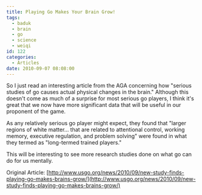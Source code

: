 ```yaml
---
title: Playing Go Makes Your Brain Grow!
tags:
  - baduk
  - brain
  - go
  - science
  - weiqi
id: 122
categories:
  - Articles
date: 2010-09-07 08:08:00
---
```


<div style="clear: both; text-align: left;">

So I just read an interesting article from the AGA concerning how "serious studies of go causes actual physical changes in the brain." Although this doesn't come as much of a surprise for most serious go players, I think it's great that we now have more significant data that will be useful in our proponent of the game.

As any relatively serious go player might expect, they found that "larger regions of white matter... that are related to attentional control, working memory, executive regulation, and problem solving" were found in what they termed as "long-termed trained players."

This will be interesting to see more research studies done on what go can do for us mentally.

Original Article: [http://www.usgo.org/news/2010/09/new-study-finds-playing-go-makes-brains-grow/](http://www.usgo.org/news/2010/09/new-study-finds-playing-go-makes-brains-grow/)

</div>
